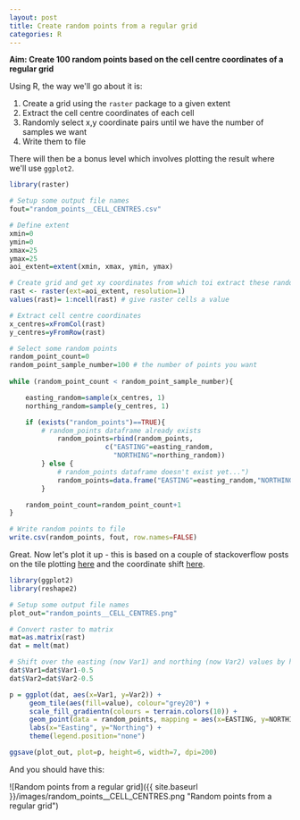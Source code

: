 ```yaml
---
layout: post
title: Create random points from a regular grid
categories: R
---
```


**Aim: Create 100 random points based on the cell centre coordinates of a regular grid**

Using R, the way we'll go about it is:

1. Create a grid using the `raster` package to a given extent
2. Extract the cell centre coordinates of each cell
3. Randomly select x,y coordinate pairs until we have the number of samples we want
4. Write them to file

There will then be a bonus level which involves plotting the result where we'll use `ggplot2`.

```R
library(raster)

# Setup some output file names
fout="random_points__CELL_CENTRES.csv"

# Define extent 
xmin=0
ymin=0
xmax=25
ymax=25
aoi_extent=extent(xmin, xmax, ymin, ymax)

# Create grid and get xy coordinates from which toi extract these random points)
rast <- raster(ext=aoi_extent, resolution=1)
values(rast)= 1:ncell(rast) # give raster cells a value 

# Extract cell centre coordinates
x_centres=xFromCol(rast)
y_centres=yFromRow(rast)

# Select some random points
random_point_count=0
random_point_sample_number=100 # the number of points you want
		
while (random_point_count < random_point_sample_number){

	easting_random=sample(x_centres, 1)
	northing_random=sample(y_centres, 1)

	if (exists("random_points")==TRUE){
		# random_points dataframe already exists
			random_points=rbind(random_points, 
						c("EASTING"=easting_random,
						  "NORTHING"=northing_random))
		} else {
			# random_points dataframe doesn't exist yet...")
			random_points=data.frame("EASTING"=easting_random,"NORTHING"=northing_random)	
		}

	random_point_count=random_point_count+1
}

# Write random points to file
write.csv(random_points, fout, row.names=FALSE)
```

Great. Now let's plot it up - this is based on a couple of stackoverflow posts on the tile plotting [here](https://stackoverflow.com/questions/31629539/r-and-raster-package-lines-around-each-cell) and the coordinate shift [here](https://stackoverflow.com/questions/36092589/raster-and-ggplot-map-not-quite-lining-up-in-r).

```R
library(ggplot2)
library(reshape2)

# Setup some output file names
plot_out="random_points__CELL_CENTRES.png"

# Convert raster to matrix
mat=as.matrix(rast)
dat = melt(mat)

# Shift over the easting (now Var1) and northing (now Var2) values by half a pixel (ggplot uses coordinates as mid-points, whereas we want it to plot from the mid-point minus half a pixel length or width)
dat$Var1=dat$Var1-0.5
dat$Var2=dat$Var2-0.5

p = ggplot(dat, aes(x=Var1, y=Var2)) +
	 geom_tile(aes(fill=value), colour="grey20") +
	 scale_fill_gradientn(colours = terrain.colors(10)) +
	 geom_point(data = random_points, mapping = aes(x=EASTING, y=NORTHING), colour="black") +
	 labs(x="Easting", y="Northing") +
	 theme(legend.position="none") 

ggsave(plot_out, plot=p, height=6, width=7, dpi=200)
```	 

And you should have this:

![Random points from a regular grid]({{ site.baseurl }}/images/random_points__CELL_CENTRES.png "Random points from a regular grid")